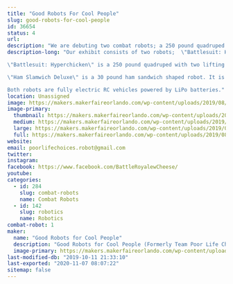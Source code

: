 ```yaml
---
title: "Good Robots For Cool People"
slug: good-robots-for-cool-people
id: 36654
status: 4
url: 
description: "We are debuting two combat robots; a 250 pound quadruped centaur robot named \"Battlesuit: Hyperchicken\" and a 30 pound sandwich robot named \"Ham Slamwich Deluxe\"! Both robots are fighting in Robot Ruckus!"
description-long: "Our exhibit consists of two robots;  \"Battlesuit: Hyperchicken\" and \"Ham Slamwich Deluxe\".

\"Battlesuit: Hyperchicken\" is a 250 pound quadruped with two lifting arms piloted by a rubber chicken. The robot is meant to resemble the 'power loader' from 'Aliens II' albeit driven by a chicken. It will be approximately a 36\" cube in volume (foot tip to foot tip) when completed. Legs are driven by twisted string actuators connected to brushless motors from electric skateboards. Each leg has 3 degrees of freedom and the arms have two a piece. It is controlled by a custom Cortex M4 board and kinematics firmware. Each motor controller connects to an encoder to provide feed back. 

\"Ham Slamwich Deluxe\" is a 30 pound ham sandwich shaped robot. It is an aluminum version of the original \"Ham Slamwich\". The original has fought in Atlanta during DragonCon but is not suited for the event at Orlando Maker Faire due to it being a tad delicate. The original sandwich is driven by two electric brushless motors and a hacked belt sander. It's primary purpose is to deliver sandwiches. The deluxe features a rotating bit of cheese that acts as a ring spinner. 

Both robots are fully electric RC vehicles powered by LiPo batteries."
location: Unassigned
image: https://makers.makerfaireorlando.com/wp-content/uploads/2019/08/IMG_6642-1024x768.jpg
image-primary:
  thumbnail: https://makers.makerfaireorlando.com/wp-content/uploads/2019/08/IMG_6642-150x150.jpg
  medium: https://makers.makerfaireorlando.com/wp-content/uploads/2019/08/IMG_6642-300x225.jpg
  large: https://makers.makerfaireorlando.com/wp-content/uploads/2019/08/IMG_6642-1024x768.jpg
  full: https://makers.makerfaireorlando.com/wp-content/uploads/2019/08/IMG_6642.jpg
website: 
email: poorlifechoices.robot@gmail.com
twitter: 
instagram: 
facebook: https://www.facebook.com/BattleRoyalewCheese/
youtube: 
categories:
  - id: 284
    slug: combat-robots
    name: Combat Robots
  - id: 142
    slug: robotics
    name: Robotics
combat-robot: 1
maker:
  name: "Good Robots for Cool People"
  description: "Good Robots for Cool People (Formerly Team Poor Life Choices) has competed in various robot competitions since 2001. Most recently we went on Battlebots with \"Battle Royale With Cheese\" a 250 cheese burger! We have two new robots we are bringing to Orlando to compete in Robot Ruckus! "
  image-primary: https://makers.makerfaireorlando.com/wp-content/uploads/2019/08/31886606_628554060838846_2143054192393060352_n.jpg
last-modified-db: "2019-10-11 21:33:10"
last-exported: "2020-11-07 08:07:22"
sitemap: false
---
```

